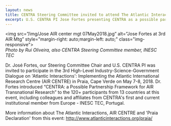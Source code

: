 ```yaml
---
layout: news
title: CENTRA Steering Committee invited to attend The Atlantic Interactions Initiative event in Praia, Cape Verde
excerpt: U.S. CENTRA PI Jose Fortes presenting CENTRA as a possible partnership framework at the 3rd High Level Industry-Science-Government Dialogue- Implementing the Atlantic International Research Centre (AIR Centre), held in the city of Praia, Cape Verde on May 7-8, 2018.
---
```


<img src=”/img/Jose AIR center mgt 07May2018.jpg” alt=”Jose Fortes at 3rd AIR Mtg” style="margin-right: auto;margin-left: auto;" class="img-responsive">  
*Photo by Rui Oliveira, also CENTRA Steering Committee member, INESC TEC*


Dr. José Fortes, our Steering Committee Chair and U.S. CENTRA PI was invited to participate in the 3rd High-Level Industry-Science-Government Dialogue on 'Atlantic Interactions': Implementing the Atlantic International Research Centre (AIR CENTRE) in Praia, Cape Verde on May 7-8, 2018. Dr. Fortes introduced “CENTRA: a Possible Partnership Framework for AIR Transnational Research” to the 120+ participants from 13 countries at this event, including colleagues and affiliates from CENTRA's first and current institutional member from Europe - INESC TEC, Portugal.

More information about The Atlantic Interactions, AIR CENTRE and 'Praia Declaration' from this event: http://www.atlanticinteractions.org/praia/ 
